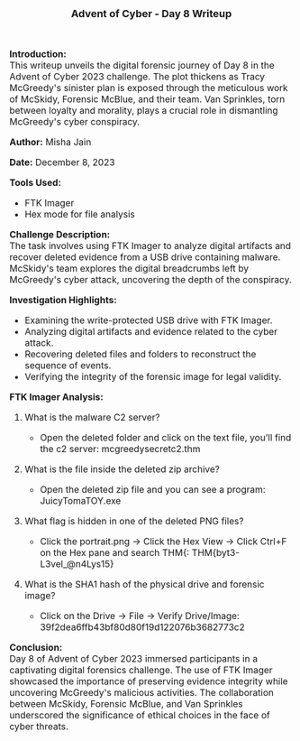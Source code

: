<font size='4'>
<p align='center'>
<b>
Advent of Cyber - Day 8 Writeup
</b>
</p>
</font>

<br>
<font size='3'>

<b>Introduction:</b><br>
This writeup unveils the digital forensic journey of Day 8 in the Advent of Cyber 2023 challenge. The plot thickens as Tracy McGreedy's sinister plan is exposed through the meticulous work of McSkidy, Forensic McBlue, and their team. Van Sprinkles, torn between loyalty and morality, plays a crucial role in dismantling McGreedy's cyber conspiracy.

<b>Author:</b> Misha Jain

<b>Date:</b> December 8, 2023

<b>Tools Used:</b><br>
- FTK Imager
- Hex mode for file analysis

<b>Challenge Description:</b><br>
The task involves using FTK Imager to analyze digital artifacts and recover deleted evidence from a USB drive containing malware. McSkidy's team explores the digital breadcrumbs left by McGreedy's cyber attack, uncovering the depth of the conspiracy.

<b>Investigation Highlights:</b><br>
- Examining the write-protected USB drive with FTK Imager.
- Analyzing digital artifacts and evidence related to the cyber attack.
- Recovering deleted files and folders to reconstruct the sequence of events.
- Verifying the integrity of the forensic image for legal validity.

<b>FTK Imager Analysis:</b><br>
1. What is the malware C2 server?
    - Open the deleted folder and click on the text file, you’ll find the c2 server: mcgreedysecretc2.thm

2. What is the file inside the deleted zip archive?
    - Open the deleted zip file and you can see a program: JuicyTomaTOY.exe

3. What flag is hidden in one of the deleted PNG files?
    - Click the portrait.png → Click the Hex View → Click Ctrl+F on the Hex pane and search THM{: THM{byt3-L3vel_@n4Lys15}

4. What is the SHA1 hash of the physical drive and forensic image?
    - Click on the Drive → File → Verify Drive/Image: 39f2dea6ffb43bf80d80f19d122076b3682773c2

<b>Conclusion:</b><br>
Day 8 of Advent of Cyber 2023 immersed participants in a captivating digital forensics challenge. The use of FTK Imager showcased the importance of preserving evidence integrity while uncovering McGreedy's malicious activities. The collaboration between McSkidy, Forensic McBlue, and Van Sprinkles underscored the significance of ethical choices in the face of cyber threats.

</font>

